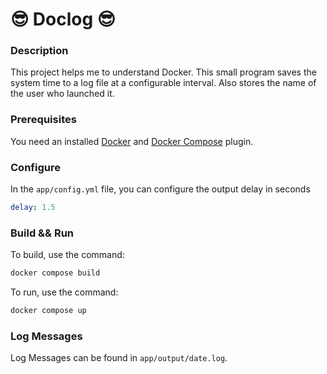 # 😎 Doclog 😎

### Description

This project helps me to understand Docker. This small program
saves the system time to a log file at a configurable interval.
Also stores the name of the user who launched it.

### Prerequisites

You need an installed [Docker] and [Docker Compose] plugin.

### Configure

In the `app/config.yml` file, you can configure the output delay in seconds

```yml
delay: 1.5
```

### Build && Run

To build, use the command:
```sh
docker compose build
```

To run, use the command:
```sh
docker compose up
```

### Log Messages

Log Messages can be found in `app/output/date.log`.

[Docker]: https://www.docker.com/
[Docker Compose]: https://docs.docker.com/compose/
